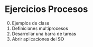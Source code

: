 # Ejercicios Procesos

0. Ejemplos de clase  
1. Definiciones multiprocesos
2. Desarrollar una barra de tareas
3. Abrir aplicaciones del SO

